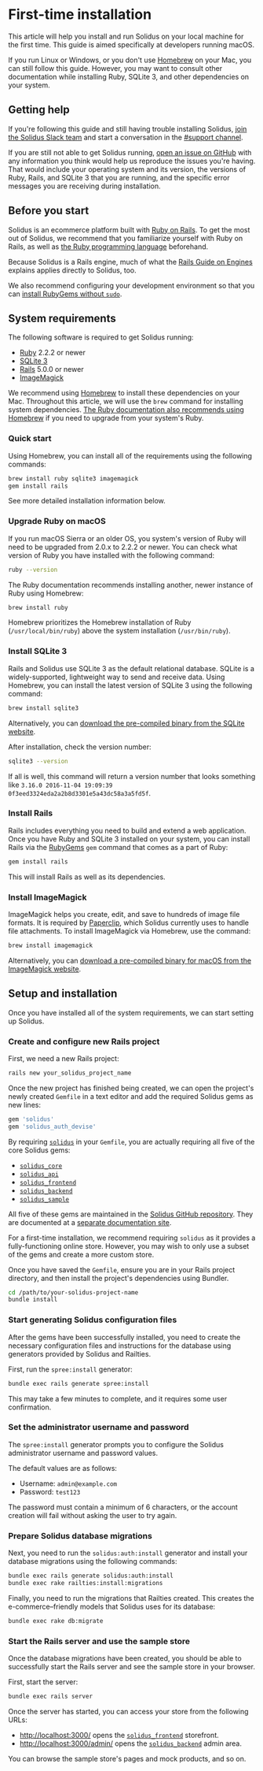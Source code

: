 # First-time installation

This article will help you install and run Solidus on your local machine for the
first time. This guide is aimed specifically at developers running macOS. 

If you run Linux or Windows, or you don't use [Homebrew][brew] on your Mac, you
can still follow this guide. However, you may want to consult other
documentation while installing Ruby, SQLite 3, and other dependencies on your
system.

[brew]: https://brew.sh

## Getting help

If you're following this guide and still having trouble installing Solidus,
[join the Solidus Slack team][slack-invitation] and start a conversation
in the [#support channel][slack-support].

If you are still not able to get Solidus running, [open an issue on
GitHub][solidus-github-issue] with any information you think would help us
reproduce the issues you're having. That would include your operating system and
its version, the versions of Ruby, Rails, and SQLite 3 that you are running, and
the specific error messages you are receiving during installation. 

[solidus-github-issue]: https://github.com/solidusio/solidus/issues/new
[slack-invitation]: http://slack.solidus.io
[slack-support]: https://solidusio.slack.com/messages/supports/details/

## Before you start

Solidus is an ecommerce platform built with [Ruby on
Rails](http://rubyonrails.org). To get the most out of Solidus, we recommend
that you familiarize yourself with Ruby on Rails, as well as [the Ruby
programming language](https://www.ruby-lang.org/) beforehand.

Because Solidus is a Rails engine, much of what the [Rails Guide on
Engines](http://guides.rubyonrails.org/engines.html) explains applies directly
to Solidus, too.

We also recommend configuring your development environment so that you can
[install RubyGems without `sudo`][gem-install-without-sudo].

[gem-install-without-sudo]: https://www.michaelehead.com/2016/02/06/installing-gems-without-sudo.html

## System requirements

The following software is required to get Solidus running:

- [Ruby](https://www.ruby-lang.org) 2.2.2 or newer
- [SQLite 3](https://sqlite.org)
- [Rails](http://guides.rubyonrails.org/getting_started.html) 5.0.0 or newer
- [ImageMagick](http://imagemagick.org/script/download.php)

We recommend using [Homebrew][brew] to install these dependencies on your
Mac. Throughout this article, we will use the `brew` command for installing
system dependencies. [The Ruby documentation also recommends using
Homebrew][ruby-homebrew] if you need to upgrade from your system's Ruby.

[ruby-homebrew]: https://www.ruby-lang.org/en/documentation/installation/#homebrew

### Quick start

Using Homebrew, you can install all of the requirements using the following
commands:

```bash 
brew install ruby sqlite3 imagemagick
gem install rails
```

See more detailed installation information below.

### Upgrade Ruby on macOS 

If you run macOS Sierra or an older OS, you system's version of Ruby will need
to be upgraded from 2.0.x to 2.2.2 or newer. You can check what version of Ruby
you have installed with the following command:

```bash
ruby --version
```

The Ruby documentation recommends installing another, newer instance of Ruby
using Homebrew:

```bash
brew install ruby
```

Homebrew prioritizes the Homebrew installation of Ruby
(`/usr/local/bin/ruby`) above the system installation (`/usr/bin/ruby`).

### Install SQLite 3

Rails and Solidus use SQLite 3 as the default relational database. SQLite is a
widely-supported, lightweight way to send and receive data. Using Homebrew,
you can install the latest version of SQLite 3 using the following command:

```bash
brew install sqlite3
```

Alternatively, you can [download the pre-compiled binary from the SQLite
website](https://www.sqlite.org/download.html).

After installation, check the version number:

```bash
sqlite3 --version
```

If all is well, this command will return a version number that looks something
like `3.16.0 2016-11-04 19:09:39 0f3eed3324eda2a2b8d3301e5a43dc58a3a5fd5f`.

### Install Rails

Rails includes everything you need to build and extend a web application. Once
you have Ruby and SQLite 3 installed on your system, you can install Rails via
the [RubyGems](https://rubygems.org) `gem` command that comes as a part of Ruby:

```bash
gem install rails
```

This will install Rails as well as its dependencies.

### Install ImageMagick

ImageMagick helps you create, edit, and save to hundreds of image file formats.
It is required by [Paperclip](https://github.com/thoughtbot/paperclip),
which Solidus currently uses to handle file attachments. To install ImageMagick
via Homebrew, use the command: 

```bash
brew install imagemagick
```

Alternatively, you can [download a pre-compiled binary for macOS from the
ImageMagick website](http://imagemagick.org/script/download.php).

## Setup and installation

Once you have installed all of the system requirements, we can start setting up
Solidus.

### Create and configure new Rails project

First, we need a new Rails project:

```bash
rails new your_solidus_project_name
```

Once the new project has finished being created, we can open the project's newly
created `Gemfile` in a text editor and add the required Solidus gems as new
lines:

```ruby 
gem 'solidus'
gem 'solidus_auth_devise'
```

By requiring [`solidus`][solidus-repo] in your `Gemfile`, you are actually
requiring all five of the core Solidus gems:

- [`solidus_core`][solidus-core]
- [`solidus_api`][solidus-api]
- [`solidus_frontend`][solidus-frontend]
- [`solidus_backend`][solidus-backend]
- [`solidus_sample`][solidus-sample]

All five of these gems are maintained in the [Solidus GitHub
repository][solidus-repo]. They are documented at a [separate documentation
site][solidus-gem-documentation].

For a first-time installation, we recommend requiring `solidus` as it provides a
fully-functioning online store. However, you may wish to only use a subset of
the gems and create a more custom store.

Once you have saved the `Gemfile`, ensure you are in your Rails project
directory, and then install the project's dependencies using Bundler.

```bash
cd /path/to/your-solidus-project-name
bundle install
```

[solidus-repo]: https://github.com/solidusio/solidus
[solidus-core]: https://github.com/solidusio/solidus/tree/master/core
[solidus-api]: https://github.com/solidusio/solidus/tree/master/api
[solidus-frontend]: https://github.com/solidusio/solidus/tree/master/frontend
[solidus-backend]: https://github.com/solidusio/solidus/tree/master/backend
[solidus-sample]: https://github.com/solidusio/solidus/tree/master/sample
[solidus-gem-documentation]: http://docs.solidus.io

### Start generating Solidus configuration files

After the gems have been successfully installed, you need to create the
necessary configuration files and instructions for the database using generators
provided by Solidus and Railties.

First, run the `spree:install` generator:

```bash
bundle exec rails generate spree:install
```

This may take a few minutes to complete, and it requires some user confirmation.

### Set the administrator username and password

The `spree:install` generator prompts you to configure the Solidus administrator
username and password values.

The default values are as follows:

- Username: `admin@example.com`
- Password: `test123`

The password must contain a minimum of 6 characters, or the account creation
will fail without asking the user to try again.

### Prepare Solidus database migrations

Next, you need to run the `solidus:auth:install` generator and install your
database migrations using the following commands:

```bash
bundle exec rails generate solidus:auth:install
bundle exec rake railties:install:migrations
```

Finally, you need to run the migrations that Railties created. This creates the
e-commerce–friendly models that Solidus uses for its database:

```bash
bundle exec rake db:migrate
```

### Start the Rails server and use the sample store

Once the database migrations have been created, you should be able to
successfully start the Rails server and see the sample store in your browser.

First, start the server:

```bash
bundle exec rails server
```

Once the server has started, you can access your store from the following URLs:

- [http://localhost:3000/](http://localhost:3000/) opens the
  [`solidus_frontend`][solidus-frontend] storefront.
- [http://localhost:3000/admin/](http://localhost:3000/admin/) opens the
  [`solidus_backend`][solidus-backend] admin area.

You can browse the sample store's pages and mock products, and so on.
